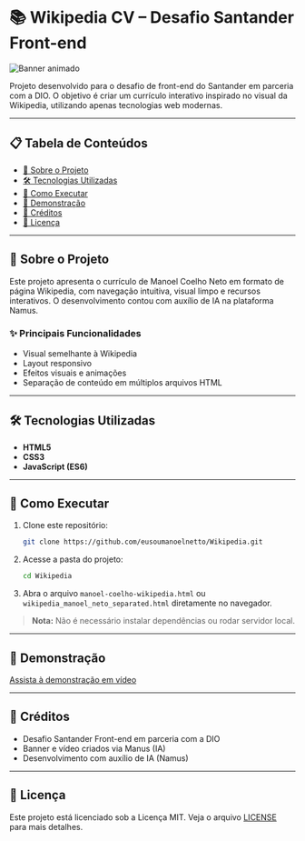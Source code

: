 # 📚 Wikipedia CV – Desafio Santander Front-end

![Banner animado](../assets/Criando%20via%20Manus.gif)

Projeto desenvolvido para o desafio de front-end do Santander em parceria com a DIO. O objetivo é criar um currículo interativo inspirado no visual da Wikipedia, utilizando apenas tecnologias web modernas.

---

## 📋 Tabela de Conteúdos

- [📖 Sobre o Projeto](#sobre-o-projeto)
- [🛠️ Tecnologias Utilizadas](#tecnologias-utilizadas)
- [🚀 Como Executar](#como-executar)
- [🎥 Demonstração](#demonstração)
- [🙌 Créditos](#créditos)
- [📜 Licença](#licença)

---

## 📖 Sobre o Projeto

Este projeto apresenta o currículo de Manoel Coelho Neto em formato de página Wikipedia, com navegação intuitiva, visual limpo e recursos interativos. O desenvolvimento contou com auxílio de IA na plataforma Namus.

### ✨ Principais Funcionalidades

- Visual semelhante à Wikipedia
- Layout responsivo
- Efeitos visuais e animações
- Separação de conteúdo em múltiplos arquivos HTML

---

## 🛠️ Tecnologias Utilizadas

- **HTML5**
- **CSS3**
- **JavaScript (ES6)**

---

## 🚀 Como Executar

1. Clone este repositório:

   ```bash
   git clone https://github.com/eusoumanoelnetto/Wikipedia.git
   ```

2. Acesse a pasta do projeto:

   ```bash
   cd Wikipedia
   ```

3. Abra o arquivo `manoel-coelho-wikipedia.html` ou `wikipedia_manoel_neto_separated.html` diretamente no navegador.

> **Nota:** Não é necessário instalar dependências ou rodar servidor local.

---

## 🎥 Demonstração

[Assista à demonstração em vídeo](../assets/Criando%20via%20Manus.mp4)

---

## 🙌 Créditos

- Desafio Santander Front-end em parceria com a DIO
- Banner e vídeo criados via Manus (IA)
- Desenvolvimento com auxílio de IA (Namus)

---

## 📜 Licença

Este projeto está licenciado sob a Licença MIT. Veja o arquivo [LICENSE](LICENSE) para mais detalhes.
